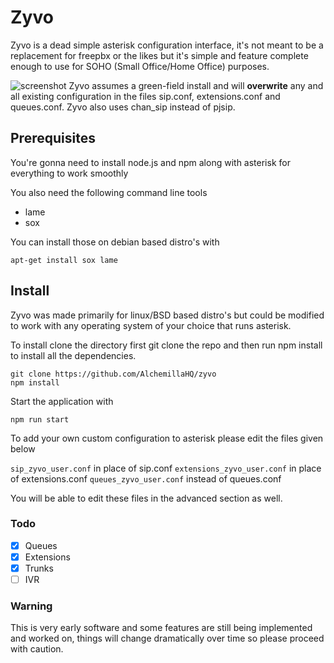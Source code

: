 # Zyvo

Zyvo is a dead simple asterisk configuration interface, it's not meant to be a replacement for freepbx or the likes but it's simple and feature complete enough to use for SOHO (Small Office/Home Office) purposes.

![screenshot](https://i.imgur.com/g36PsiU.png)
Zyvo assumes a green-field install and will **overwrite** any and all existing configuration in the files sip.conf, extensions.conf and queues.conf. Zyvo also uses chan_sip instead of pjsip.

## Prerequisites

You're gonna need to install node.js and npm along with asterisk for everything to work smoothly

You also need the following command line tools 

* lame
* sox

You can install those on debian based distro's with 
```
apt-get install sox lame
```

## Install
Zyvo was made primarily for linux/BSD based distro's but could be modified to work with any operating system of your choice that runs asterisk.

To install clone the directory first git clone the repo and then run npm install to install all the dependencies.

```
git clone https://github.com/AlchemillaHQ/zyvo
npm install
```

Start the application with
```
npm run start
```

To add your own custom configuration to asterisk please edit the files given below

`sip_zyvo_user.conf` in place of sip.conf
`extensions_zyvo_user.conf` in place of extensions.conf
`queues_zyvo_user.conf` instead of queues.conf 

You will be able to edit these files in the advanced section as well.

### Todo
- [x] Queues
- [x] Extensions
- [x] Trunks
- [ ] IVR

### Warning
This is very early software and some features are still being implemented and worked on, things will change dramatically over time so please proceed with caution.
